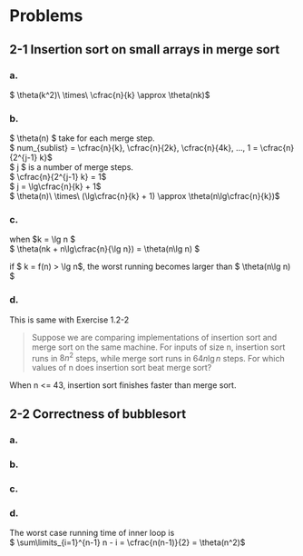 # Problems
## 2-1 Insertion sort on small arrays in merge sort
### a.
$ \theta(k^2)\ \times\ \cfrac{n}{k} 	\approx \theta(nk)$

### b.
$ \theta(n) $ take for each merge step.  
$ num_{sublist} = \cfrac{n}{k}, \cfrac{n}{2k}, \cfrac{n}{4k}, ..., 1 = \cfrac{n}{2^{j-1} k}$  
$ j $ is a number of merge steps.   
$ \cfrac{n}{2^{j-1} k} = 1$  
$ j = \lg\cfrac{n}{k} + 1$  
$ \theta(n)\ \times\ (\lg\cfrac{n}{k} + 1) \approx \theta(n\lg\cfrac{n}{k})$


### c.
when $k = \lg n $  
$ \theta(nk + n\lg\cfrac{n}{\lg n}) = \theta(n\lg n) $

if $ k = f(n) > \lg n$, the worst running becomes larger than $ \theta(n\lg n) $

### d.
This is same with Exercise 1.2-2
> Suppose we are comparing implementations of insertion sort and merge sort on the same machine. For inputs of size n, insertion sort runs in $8n^2$ steps, while merge sort runs in $64n\lg n$ steps. For which values of n does insertion sort beat merge sort?

When n <= 43, insertion sort finishes faster than merge sort.


## 2-2 Correctness of bubblesort
### a.
### b.
### c.
### d.
The worst case running time of inner loop is  
$ \sum\limits_{i=1}^{n-1} n - i = \cfrac{n(n-1)}{2} = \theta(n^2)$